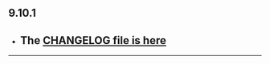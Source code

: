 ## 9.10.1

- ## The [CHANGELOG file is here](https://flutter-sound.canardoux.xyz/changelog.html)

-----------------------------------------------------------------------------------------------------------------------------------

